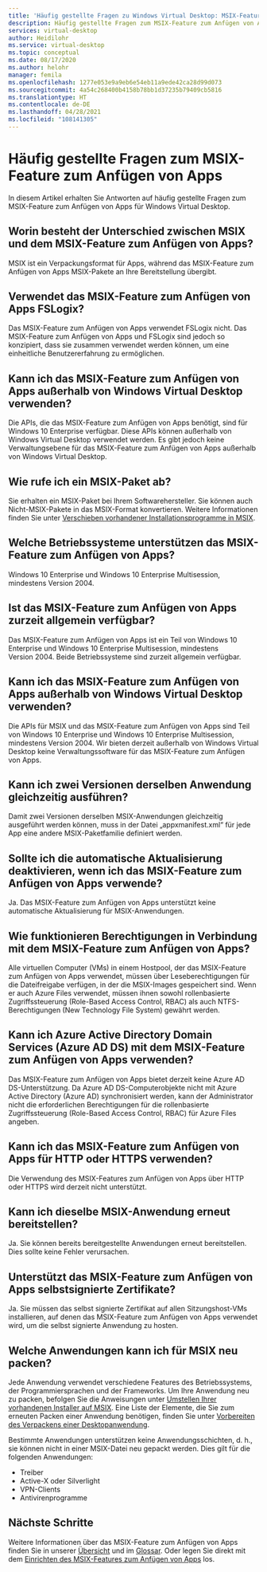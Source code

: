 ```yaml
---
title: 'Häufig gestellte Fragen zu Windows Virtual Desktop: MSIX-Feature zum Anfügen von Apps – Azure'
description: Häufig gestellte Fragen zum MSIX-Feature zum Anfügen von Apps für Windows Virtual Desktop.
services: virtual-desktop
author: Heidilohr
ms.service: virtual-desktop
ms.topic: conceptual
ms.date: 08/17/2020
ms.author: helohr
manager: femila
ms.openlocfilehash: 1277e053e9a9eb6e54eb11a9ede42ca28d99d073
ms.sourcegitcommit: 4a54c268400b4158b78bb1d37235b79409cb5816
ms.translationtype: HT
ms.contentlocale: de-DE
ms.lasthandoff: 04/28/2021
ms.locfileid: "108141305"
---
```

# <a name="msix-app-attach-faq"></a>Häufig gestellte Fragen zum MSIX-Feature zum Anfügen von Apps

In diesem Artikel erhalten Sie Antworten auf häufig gestellte Fragen zum MSIX-Feature zum Anfügen von Apps für Windows Virtual Desktop.

## <a name="whats-the-difference-between-msix-and-msix-app-attach"></a>Worin besteht der Unterschied zwischen MSIX und dem MSIX-Feature zum Anfügen von Apps?

MSIX ist ein Verpackungsformat für Apps, während das MSIX-Feature zum Anfügen von Apps MSIX-Pakete an Ihre Bereitstellung übergibt.

## <a name="does-msix-app-attach-use-fslogix"></a>Verwendet das MSIX-Feature zum Anfügen von Apps FSLogix?

Das MSIX-Feature zum Anfügen von Apps verwendet FSLogix nicht. Das MSIX-Feature zum Anfügen von Apps und FSLogix sind jedoch so konzipiert, dass sie zusammen verwendet werden können, um eine einheitliche Benutzererfahrung zu ermöglichen.

## <a name="can-i-use-the-msix-app-attach-outside-of-windows-virtual-desktop"></a>Kann ich das MSIX-Feature zum Anfügen von Apps außerhalb von Windows Virtual Desktop verwenden?

Die APIs, die das MSIX-Feature zum Anfügen von Apps benötigt, sind für Windows 10 Enterprise verfügbar. Diese APIs können außerhalb von Windows Virtual Desktop verwendet werden. Es gibt jedoch keine Verwaltungsebene für das MSIX-Feature zum Anfügen von Apps außerhalb von Windows Virtual Desktop.

## <a name="how-do-i-get-an-msix-package"></a>Wie rufe ich ein MSIX-Paket ab?

Sie erhalten ein MSIX-Paket bei Ihrem Softwarehersteller. Sie können auch Nicht-MSIX-Pakete in das MSIX-Format konvertieren. Weitere Informationen finden Sie unter [Verschieben vorhandener Installationsprogramme in MSIX](/windows/msix/packaging-tool/create-an-msix-overview#how-to-move-your-existing-installers-to-msix).

## <a name="which-operating-systems-support-msix-app-attach"></a>Welche Betriebssysteme unterstützen das MSIX-Feature zum Anfügen von Apps?

Windows 10 Enterprise und Windows 10 Enterprise Multisession, mindestens Version 2004.

## <a name="is-msix-app-attach-currently-generally-available"></a>Ist das MSIX-Feature zum Anfügen von Apps zurzeit allgemein verfügbar?

Das MSIX-Feature zum Anfügen von Apps ist ein Teil von Windows 10 Enterprise und Windows 10 Enterprise Multisession, mindestens Version 2004. Beide Betriebssysteme sind zurzeit allgemein verfügbar. 

## <a name="can-i-use-msix-app-attach-outside-of-windows-virtual-desktop"></a>Kann ich das MSIX-Feature zum Anfügen von Apps außerhalb von Windows Virtual Desktop verwenden?

Die APIs für MSIX und das MSIX-Feature zum Anfügen von Apps sind Teil von Windows 10 Enterprise und Windows 10 Enterprise Multisession, mindestens Version 2004. Wir bieten derzeit außerhalb von Windows Virtual Desktop keine Verwaltungssoftware für das MSIX-Feature zum Anfügen von Apps.

## <a name="can-i-run-two-versions-of-the-same-application-at-the-same-time"></a>Kann ich zwei Versionen derselben Anwendung gleichzeitig ausführen?

Damit zwei Versionen derselben MSIX-Anwendungen gleichzeitig ausgeführt werden können, muss in der Datei „appxmanifest.xml“ für jede App eine andere MSIX-Paketfamilie definiert werden.

## <a name="should-i-disable-auto-update-when-using-msix-app-attach"></a>Sollte ich die automatische Aktualisierung deaktivieren, wenn ich das MSIX-Feature zum Anfügen von Apps verwende?

Ja. Das MSIX-Feature zum Anfügen von Apps unterstützt keine automatische Aktualisierung für MSIX-Anwendungen.

## <a name="how-do-permissions-work-with-msix-app-attach"></a>Wie funktionieren Berechtigungen in Verbindung mit dem MSIX-Feature zum Anfügen von Apps?

Alle virtuellen Computer (VMs) in einem Hostpool, der das MSIX-Feature zum Anfügen von Apps verwendet, müssen über Leseberechtigungen für die Dateifreigabe verfügen, in der die MSIX-Images gespeichert sind. Wenn er auch Azure Files verwendet, müssen ihnen sowohl rollenbasierte Zugriffssteuerung (Role-Based Access Control, RBAC) als auch NTFS-Berechtigungen (New Technology File System) gewährt werden.

## <a name="can-i-use-azure-active-directory-domain-services-azure-ad-ds-with-msix-app-attach"></a>Kann ich Azure Active Directory Domain Services (Azure AD DS) mit dem MSIX-Feature zum Anfügen von Apps verwenden?

Das MSIX-Feature zum Anfügen von Apps bietet derzeit keine Azure AD DS-Unterstützung. Da Azure AD DS-Computerobjekte nicht mit Azure Active Directory (Azure AD) synchronisiert werden, kann der Administrator nicht die erforderlichen Berechtigungen für die rollenbasierte Zugriffssteuerung (Role-Based Access Control, RBAC) für Azure Files angeben.

## <a name="can-i-use-msix-app-attach-for-http-or-https"></a>Kann ich das MSIX-Feature zum Anfügen von Apps für HTTP oder HTTPS verwenden?

Die Verwendung des MSIX-Features zum Anfügen von Apps über HTTP oder HTTPS wird derzeit nicht unterstützt.

## <a name="can-i-restage-the-same-msix-application"></a>Kann ich dieselbe MSIX-Anwendung erneut bereitstellen?

Ja. Sie können bereits bereitgestellte Anwendungen erneut bereitstellen. Dies sollte keine Fehler verursachen.

## <a name="does-msix-app-attach-support-self-signed-certificates"></a>Unterstützt das MSIX-Feature zum Anfügen von Apps selbstsignierte Zertifikate?

Ja. Sie müssen das selbst signierte Zertifikat auf allen Sitzungshost-VMs installieren, auf denen das MSIX-Feature zum Anfügen von Apps verwendet wird, um die selbst signierte Anwendung zu hosten.

## <a name="what-applications-can-i-repackage-to-msix"></a>Welche Anwendungen kann ich für MSIX neu packen?

Jede Anwendung verwendet verschiedene Features des Betriebssystems, der Programmiersprachen und der Frameworks. Um Ihre Anwendung neu zu packen, befolgen Sie die Anweisungen unter [Umstellen Ihrer vorhandenen Installer auf MSIX](/windows/msix/packaging-tool/create-an-msix-overview#how-to-move-your-existing-installers-to-msix). Eine Liste der Elemente, die Sie zum erneuten Packen einer Anwendung benötigen, finden Sie unter [Vorbereiten des Verpackens einer Desktopanwendung](/windows/msix/desktop/desktop-to-uwp-prepare). 

Bestimmte Anwendungen unterstützen keine Anwendungsschichten, d. h., sie können nicht in einer MSIX-Datei neu gepackt werden. Dies gilt für die folgenden Anwendungen:

- Treiber 
- Active-X oder Silverlight
- VPN-Clients
- Antivirenprogramme

## <a name="next-steps"></a>Nächste Schritte

Weitere Informationen über das MSIX-Feature zum Anfügen von Apps finden Sie in unserer [Übersicht](what-is-app-attach.md) und im [Glossar](app-attach-glossary.md). Oder legen Sie direkt mit dem [Einrichten des MSIX-Features zum Anfügen von Apps](app-attach.md) los.
